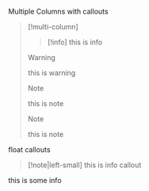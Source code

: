 
Multiple Columns with callouts
>[!multi-column]
>
>>[!info]
>>this is info
>
>>[!warning] 
>>this is warning
>
>>[!note]
>>this is note
>
>>[!note]
>>this is note



float callouts

>[!note|left-small]
>this is info callout

this is some info















